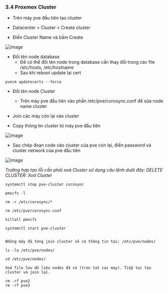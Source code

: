 ### 3.4 Proxmox Cluster

- Trên máy pve đầu tiên tạo cluster

- Datacenter > Cluster > Create cluster

- Điền Cluster Name và bấm Create

![image](https://user-images.githubusercontent.com/58085885/125827932-552c2fd2-f5c1-407e-94b8-95effdaff21c.png)

- Đổi tên node database
    - Để có thể đổi tên node trong database cần thay đổi trong các file /etc/hosts, /etc/hostname
    - Sau khi reboot update lại cert
```
pvecm updatecerts --force
```
- Đổi tên node Cluster
    - Trên máy pve đầu tiên vào phần /etc/pve/corosync.conf để sửa node name cluster

- Join các máy còn lại vào cluster
- Copy thông tin cluster từ máy pve đầu tiên

![image](https://user-images.githubusercontent.com/58085885/125827963-f7d69f48-eec6-42fd-ab3a-5ddf7e2b3a8a.png)

- Sao chép đoạn code vào cluster của pve còn lại, điền password và cluster network của pve đầu tiên

![image](https://user-images.githubusercontent.com/58085885/125827994-189378b9-bc5d-4bcb-bb01-96a2c0870fc5.png)

 *Trường hợp tạo lỗi cần phải xoá Cluster sử dụng câu lệnh dưới đây:
 DELETE CLUSTER: Xoá Cluster*

```
systemctl stop pve-cluster corosync

pmxcfs -l

rm -r /etc/corosync/*

rm /etc/pve/corosync.conf

killall pmxcfs

systemctl start pve-cluster


Những máy đã từng join cluster sẽ có thông tin tại: /etc/pve/nodes/

ls -la /etc/pve/nodes/

cd /etc/pve/nodes/

Xoá file lưu dữ liệu nodes đã có (tren tat cac may). Tiếp tục tạo cluster và join lại.

rm -rf pve2
rm -rf pve3

```